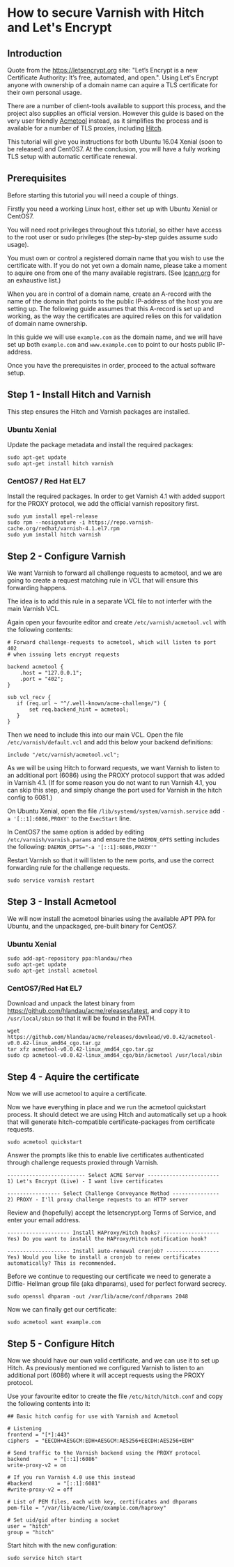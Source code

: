 # How to secure Varnish with Hitch and Let's Encrypt

## Introduction

Quote from the https://letsencrypt.org site: "Let’s Encrypt is a new
Certificate Authority: It’s free, automated, and open.". Using Let's
Encrypt anyone with ownership of a domain name can aquire a TLS certificate
for their own personal usage.

There are a number of client-tools available to support this process, and
the project also supplies an official version. However this guide is based
on the very user friendly [Acmetool](https://hlandau.github.io/acme/) instead,
as it simplifies the process and is available for a number of TLS proxies,
including [Hitch](https://hitch-tls.org/).

This tutorial will give you instructions for both Ubuntu 16.04 Xenial (soon
to be released) and CentOS7. At the conclusion, you will have a fully working
TLS setup with automatic certificate renewal.

## Prerequisites

Before starting this tutorial you will need a couple of things.

Firstly you need a working Linux host, either set up with Ubuntu Xenial
or CentOS7.

You will need root privileges throughout this tutorial, so either have access
to the root user or sudo privileges (the step-by-step guides assume sudo
usage).

You must own or control a registered domain name that you wish to use the
certificate with. If you do not yet own a domain name, please take a moment to
aquire one from one of the many available registrars. 
(See [Icann.org](https://www.icann.org/registrar-reports/accredited-list.html)
for an exhaustive list.)

When you are in control of a domain name, create an A-record with the name of
the domain that points to the public IP-address of the host you are setting up.
The following guide assumes that this A-record is set up and working, as the
way the certificates are aquired relies on this for validation of domain name
ownership.

In this guide we will use ``example.com`` as the domain name, and we will have
set up both ``example.com`` and ``www.example.com`` to point to our hosts
public IP-address.

Once you have the prerequisites in order, proceed to the actual software setup.

## Step 1 - Install Hitch and Varnish

This step ensures the Hitch and Varnish packages are installed.

### Ubuntu Xenial

Update the package metadata and install the required packages:

```
sudo apt-get update
sudo apt-get install hitch varnish
```

### CentOS7 / Red Hat EL7

Install the required packages. In order to get Varnish 4.1 with added support for
the PROXY protocol, we add the official varnish repository first.

```
sudo yum install epel-release
sudo rpm --nosignature -i https://repo.varnish-cache.org/redhat/varnish-4.1.el7.rpm
sudo yum install hitch varnish
```

## Step 2 - Configure Varnish

We want Varnish to forward all challenge requests to acmetool, and we are
going to create a request matching rule in VCL that will ensure this forwarding
happens.

The idea is to add this rule in a separate VCL file to not interfer with the
main Varnish VCL.

Again open your favourite editor and create ``/etc/varnish/acmetool.vcl`` with
the following contents:

```
# Forward challenge-requests to acmetool, which will listen to port 402
# when issuing lets encrypt requests

backend acmetool {
    .host = "127.0.0.1";
    .port = "402";
}

sub vcl_recv {
   if (req.url ~ "^/.well-known/acme-challenge/") {
       set req.backend_hint = acmetool;
   }
}
```

Then we need to include this into our main VCL.
Open the file ``/etc/varnish/default.vcl`` and add this below your backend
definitions:
```
include "/etc/varnish/acmetool.vcl";
```

As we will be using Hitch to forward requests, we want Varnish to listen
to an additional port (6086) using the PROXY protocol support that was added
in Varnish 4.1. 
(If for some reason you do not want to run Varnish 4.1, you can skip this
step, and simply change the port used for Varnish in the hitch config to 6081.)

On Ubuntu Xenial, open the file ``/lib/systemd/system/varnish.service`` 
add ``-a '[::1]:6086,PROXY'`` to the ``ExecStart`` line.

In CentOS7 the same option is added by editing ``/etc/varnish/varnish.params``
and ensure the ``DAEMON_OPTS`` setting includes the following:
``DAEMON_OPTS="-a '[::1]:6086,PROXY'"`` 

Restart Varnish so that it will listen to the new ports, and use the correct
forwarding rule for the challenge requests.
```
sudo service varnish restart
```


## Step 3 - Install Acmetool

We will now install the acmetool binaries using the available APT PPA for
Ubuntu, and the unpackaged, pre-built binary for CentOS7.

### Ubuntu Xenial

```
sudo add-apt-repository ppa:hlandau/rhea
sudo apt-get update
sudo apt-get install acmetool
```

### CentOS7/Red Hat EL7

Download and unpack the latest binary from 
https://github.com/hlandau/acme/releases/latest, and copy it to 
``/usr/local/sbin`` so that it will be found in the PATH.

```
wget https://github.com/hlandau/acme/releases/download/v0.0.42/acmetool-v0.0.42-linux_amd64_cgo.tar.gz
tar xfz acmetool-v0.0.42-linux_amd64_cgo.tar.gz
sudo cp acmetool-v0.0.42-linux_amd64_cgo/bin/acmetool /usr/local/sbin
```

## Step 4 - Aquire the certificate

Now we will use acmetool to aquire a certificate. 

Now we have everything in place and we run the acmetool quickstart process.
It should detect we are using Hitch and automatically set up a hook that
will generate hitch-compatible certificate-packages from certificate
requests.

```
sudo acmetool quickstart
```

Answer the prompts like this to enable live certificates authenticated through
challenge requests proxied through Varnish.

```
------------------------- Select ACME Server -----------------------
1) Let's Encrypt (Live) - I want live certificates
```

```
----------------- Select Challenge Conveyance Method ---------------
2) PROXY - I'll proxy challenge requests to an HTTP server
```

Review and (hopefully) accept the letsencrypt.org Terms of Service, and
enter your email address.

```
-------------------- Install HAProxy/Hitch hooks? ------------------
Yes) Do you want to install the HAProxy/Hitch notification hook?
```

```
-------------------- Install auto-renewal cronjob? -----------------
Yes) Would you like to install a cronjob to renew certificates automatically? This is recommended.
```

Before we continue to requesting our certificate we need to generate a Diffie-
Hellman group file (aka dhparams), used for perfect forward secrecy. 

```
sudo openssl dhparam -out /var/lib/acme/conf/dhparams 2048
```

Now we can finally get our certificate:

```
sudo acmetool want example.com
```

## Step 5 - Configure Hitch

Now we should have our own valid certificate, and we can use it to set up
Hitch. As previously mentioned we configured Varnish to listen to an additional
port (6086) where it will accept requests using the PROXY protocol.

Use your favourite editor to create the file ``/etc/hitch/hitch.conf`` and
copy the following contents into it:

```
## Basic hitch config for use with Varnish and Acmetool

# Listening
frontend = "[*]:443"
ciphers  = "EECDH+AESGCM:EDH+AESGCM:AES256+EECDH:AES256+EDH"

# Send traffic to the Varnish backend using the PROXY protocol
backend        = "[::1]:6086"
write-proxy-v2 = on

# If you run Varnish 4.0 use this instead
#backend        = "[::1]:6081"
#write-proxy-v2 = off 

# List of PEM files, each with key, certificates and dhparams
pem-file = "/var/lib/acme/live/example.com/haproxy"

# Set uid/gid after binding a socket
user = "hitch"
group = "hitch"
```

Start hitch with the new configuration:

```
sudo service hitch start
```

